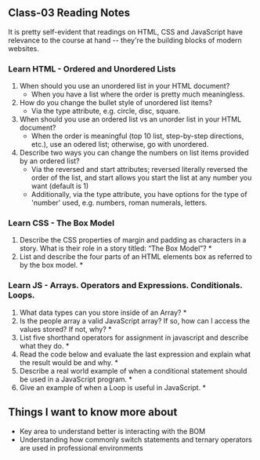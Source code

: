 ## Class-03 Reading Notes  
<p>It is pretty self-evident that readings on HTML, CSS and JavaScript have relevance to the course at hand -- they're the building blocks of modern websites.</p>

### Learn HTML - Ordered and Unordered Lists

1. When should you use an unordered list in your HTML document?
    * When you have a list where the order is pretty much meaningless.
2. How do you change the bullet style of unordered list items?
    * Via the type attribute, e.g. circle, disc, square.
3. When should you use an ordered list vs an unorder list in your HTML document?
    * When the order is meaningful (top 10 list, step-by-step directions, etc.), use an odered list; otherwise, go with unordered.
4. Describe two ways you can change the numbers on list items provided by an ordered list?
    * Via the reversed and start attributes; reversed literally reversed the order of the list, and start allows you start the list at any number you want (default is 1)
    * Additionally, via the type attribute, you have options for the type of 'number' used, e.g. numbers, roman numerals, letters.

### Learn CSS - The Box Model

1. Describe the CSS properties of margin and padding as characters in a story. What is their role in a story titled: “The Box Model”?
    * 
2. List and describe the four parts of an HTML elements box as referred to by the box model.
    * 

### Learn JS - Arrays. Operators and Expressions. Conditionals. Loops.

1. What data types can you store inside of an Array?
    * 
2. Is the people array a valid JavaScript array? If so, how can I access the values stored? If not, why?
    * 
3. List five shorthand operators for assignment in javascript and describe what they do.
    * 
4. Read the code below and evaluate the last expression and explain what the result would be and why.
    * 
5. Describe a real world example of when a conditional statement should be used in a JavaScript program.
    * 
6. Give an example of when a Loop is useful in JavaScript.
    * 


## Things I want to know more about
* Key area to understand better is interacting with the BOM
* Understanding how commonly switch statements and ternary operators are used in professional environments

